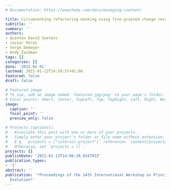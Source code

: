 ```yaml
---
# Documentation: https://wowchemy.com/docs/managing-content/

title: Circumventing refactoring masking using fine-grained change recording
subtitle: ''
summary: ''
authors:
- Quinten David Soetens
- Javier Pérez
- Serge Demeyer
- Andy Zaidman
tags: []
categories: []
date: '2015-01-01'
lastmod: 2022-01-12T14:59:57+01:00
featured: false
draft: false

# Featured image
# To use, add an image named `featured.jpg/png` to your page's folder.
# Focal points: Smart, Center, TopLeft, Top, TopRight, Left, Right, BottomLeft, Bottom, BottomRight.
image:
  caption: ''
  focal_point: ''
  preview_only: false

# Projects (optional).
#   Associate this post with one or more of your projects.
#   Simply enter your project's folder or file name without extension.
#   E.g. `projects = ["internal-project"]` references `content/project/deep-learning/index.md`.
#   Otherwise, set `projects = []`.
projects: []
publishDate: '2022-01-12T14:06:28.654793Z'
publication_types:
- '1'
abstract: ''
publication: '*Proceedings of the 14th International Workshop on Principles of Software
  Evolution*'
---
```

